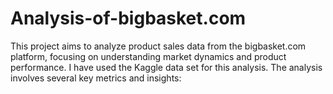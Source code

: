 # Analysis-of-bigbasket.com
This project aims to analyze product sales data from the bigbasket.com platform, focusing on understanding market dynamics and product performance. I have used the Kaggle data set for this analysis. The analysis involves several key metrics and insights:  
